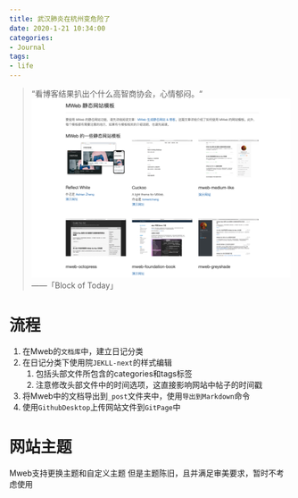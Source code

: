 ```yaml
---
title: 武汉肺炎在杭州变危险了
date: 2020-1-21 10:34:00
categories: 
- Journal
tags: 
- life
---
```




> “看博客结果扒出个什么高智商协会，心情郁闷。“
> ![截屏2020-01-22上午1.59.06](media/15796252029776/%E6%88%AA%E5%B1%8F2020-01-22%E4%B8%8A%E5%8D%881.59.06.png)
——「Block of Today」

# 流程
1. 在Mweb的`文档库`中，建立日记分类
2. 在日记分类下使用院`JEKLL-next`的样式编辑
    1. 包括头部文件所包含的categories和tags标签
    2. 注意修改头部文件中的时间选项，这直接影响网站中帖子的时间戳
3. 将Mweb中的文档导出到`_post`文件夹中，使用`导出到Markdown`命令
4. 使用`GithubDesktop`上传网站文件到`GitPage`中

# 网站主题
Mweb支持更换主题和自定义主题
但是主题陈旧，且并满足审美要求，暂时不考虑使用











